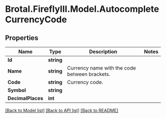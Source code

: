 # Brotal.FireflyIII.Model.AutocompleteCurrencyCode

## Properties

Name | Type | Description | Notes
------------ | ------------- | ------------- | -------------
**Id** | **string** |  | 
**Name** | **string** | Currency name with the code between brackets. | 
**Code** | **string** | Currency code. | 
**Symbol** | **string** |  | 
**DecimalPlaces** | **int** |  | 

[[Back to Model list]](../../README.md#documentation-for-models) [[Back to API list]](../../README.md#documentation-for-api-endpoints) [[Back to README]](../../README.md)


